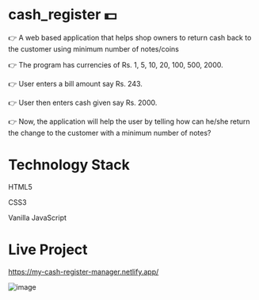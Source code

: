 # cash_register 💵

👉 A web based application that helps shop owners to return cash back to the customer using minimum number of notes/coins

👉 The program has currencies of Rs. 1, 5, 10, 20, 100, 500, 2000.

👉 User enters a bill amount say Rs. 243.

👉 User then enters cash given say Rs. 2000.

👉 Now, the application will help the user by telling how can he/she return the change to the customer with a minimum number of notes?

# Technology Stack

HTML5

CSS3

Vanilla JavaScript

# Live Project

https://my-cash-register-manager.netlify.app/

![image](https://user-images.githubusercontent.com/48703875/135701311-1cc911b4-413d-4820-be3d-a011e47a8ac8.png)


